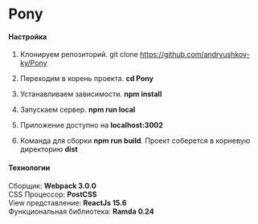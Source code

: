 # Pony

#### Настройка

1. Клонируем репозиторий. git clone https://github.com/andryushkov-ky/Pony

2. Переходим в корень проекта. **cd Pony**

3. Устанавливаем зависимости. **npm install**

4. Запускаем сервер. **npm run local**

5. Приложение доступно на **localhost:3002**

6. Команда для сборки **npm run build**. Проект соберется в корневую директорию **dist**

#### Технологии
Сборщик: **Webpack 3.0.0** <br>
CSS Процессор: **PostCSS** <br>
View представление: **ReactJs 15.6** <br>
Функциональная библиотека: **Ramda 0.24** <br>
